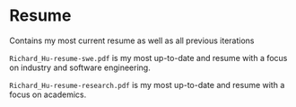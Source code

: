 # Resume
Contains my most current resume as well as all previous iterations

`Richard_Hu-resume-swe.pdf` is my most up-to-date and resume with a focus on industry and software engineering.

`Richard_Hu-resume-research.pdf` is my most up-to-date and resume with a focus on academics.
